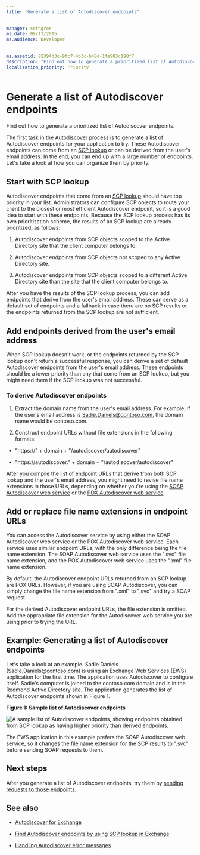 ```yaml
---
title: "Generate a list of Autodiscover endpoints"
 
 
manager: sethgros
ms.date: 09/17/2015
ms.audience: Developer
 
 
ms.assetid: 82394d3c-9fc7-4b3c-b48d-1fe983c198f7
description: "Find out how to generate a prioritized list of Autodiscover endpoints."
localization_priority: Priority
---
```


# Generate a list of Autodiscover endpoints

Find out how to generate a prioritized list of Autodiscover endpoints.
  
The first task in the [Autodiscover process](autodiscover-for-exchange.md) is to generate a list of Autodiscover endpoints for your application to try. These Autodiscover endpoints can come from an [SCP lookup](how-to-find-autodiscover-endpoints-by-using-scp-lookup-in-exchange.md) or can be derived from the user's email address. In the end, you can end up with a large number of endpoints. Let's take a look at how you can organize them by priority. 
  
## Start with SCP lookup
<a name="bk_StartWithScp"> </a>

Autodiscover endpoints that come from an [SCP lookup](how-to-find-autodiscover-endpoints-by-using-scp-lookup-in-exchange.md) should have top priority in your list. Administrators can configure SCP objects to route your client to the closest or most efficient Autodiscover endpoint, so it is a good idea to start with these endpoints. Because the SCP lookup process has its own prioritization scheme, the results of an SCP lookup are already prioritized, as follows: 
  
1. Autodiscover endpoints from SCP objects scoped to the Active Directory site that the client computer belongs to.
    
2. Autodiscover endpoints from SCP objects not scoped to any Active Directory site.
    
3. Autodiscover endpoints from SCP objects scoped to a different Active Directory site than the site that the client computer belongs to.
    
After you have the results of the SCP lookup process, you can add endpoints that derive from the user's email address. These can serve as a default set of endpoints and a fallback in case there are no SCP results or the endpoints returned from the SCP lookup are not sufficient.
  
## Add endpoints derived from the user's email address
<a name="bk_AddDerivedEndpoints"> </a>

When SCP lookup doesn't work, or the endpoints returned by the SCP lookup don't return a successful response, you can derive a set of default Autodiscover endpoints from the user's email address. These endpoints should be a lower priority than any that come from an SCP lookup, but you might need them if the SCP lookup was not successful.
  
### To derive Autodiscover endpoints

1. Extract the domain name from the user's email address. For example, if the user's email address is Sadie.Daniels@contoso.com, the domain name would be contoso.com.
    
2. Construct endpoint URLs without file extensions in the following formats:
    
  - "https://" + domain + "/autodiscover/autodiscover"
    
  - "https://autodiscover." + domain + "/autodiscover/autodiscover"
    
After you compile the list of endpoint URLs that derive from both SCP lookup and the user's email address, you might need to revise file name extensions in those URLs, depending on whether you're using the [SOAP Autodiscover web service](https://msdn.microsoft.com/library/61c21ea9-7fea-4f56-8ada-bf80e1e6b074%28Office.15%29.aspx) or the [POX Autodiscover web service](https://msdn.microsoft.com/library/877152f0-f4b1-4f63-b2ce-924f4bdf2d20%28Office.15%29.aspx).
  
## Add or replace file name extensions in endpoint URLs
<a name="bk_FileExtensions"> </a>

You can access the Autodiscover service by using either the SOAP Autodiscover web service or the POX Autodiscover web service. Each service uses similar endpoint URLs, with the only difference being the file name extension. The SOAP Autodiscover web service uses the ".svc" file name extension, and the POX Autodiscover web service uses the ".xml" file name extension.
  
By default, the Autodiscover endpoint URLs returned from an SCP lookup are POX URLs. However, if you are using SOAP Autodiscover, you can simply change the file name extension from ".xml" to ".svc" and try a SOAP request.
  
For the derived Autodiscover endpoint URLs, the file extension is omitted. Add the appropriate file extension for the Autodiscover web service you are using prior to trying the URL.
  
## Example: Generating a list of Autodiscover endpoints
<a name="bk_Example"> </a>

Let's take a look at an example. Sadie Daniels (Sadie.Daniels@contoso.com) is using an Exchange Web Services (EWS) application for the first time. The application uses Autodiscover to configure itself. Sadie's computer is joined to the contoso.com domain and is in the Redmond Active Directory site. The application generates the list of Autodiscover endpoints shown in Figure 1.
  
**Figure 1: Sample list of Autodiscover endpoints**

![A sample list of Autodiscover endpoints, showing endpoints obtained from SCP lookup as having higher priority than derived endpoints.](media/Ex15_Autodiscover_GenerateList_Example.png)
  
The EWS application in this example prefers the SOAP Autodiscover web service, so it changes the file name extension for the SCP results to ".svc" before sending SOAP requests to them.
  
## Next steps
<a name="bk_NextSteps"> </a>

After you generate a list of Autodiscover endpoints, try them by [sending requests to those endpoints](how-to-get-user-settings-from-exchange-by-using-autodiscover.md).
  
## See also


- [Autodiscover for Exchange](autodiscover-for-exchange.md)
    
- [Find Autodiscover endpoints by using SCP lookup in Exchange](how-to-find-autodiscover-endpoints-by-using-scp-lookup-in-exchange.md)
    
- [Handling Autodiscover error messages](handling-autodiscover-error-messages.md)
    

